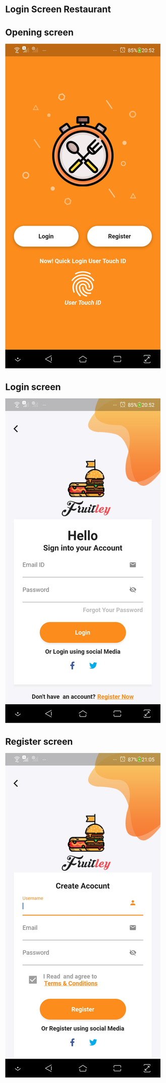 # Login Screen Restaurant

# Opening screen
![](assets/1.jpg)

# Login screen
![](assets/2.jpg)

# Register screen
![](assets/3.jpg)